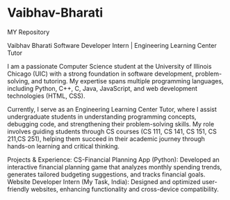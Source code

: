 # Vaibhav-Bharati
MY Repository

Vaibhav Bharati
Software Developer Intern | Engineering Learning Center Tutor

I am a passionate Computer Science student at the University of Illinois Chicago (UIC) with a strong foundation in software development, problem-solving, and tutoring. My expertise spans multiple programming languages, including Python, C++, C, Java, JavaScript, and web development technologies (HTML, CSS).

Currently, I serve as an Engineering Learning Center Tutor, where I assist undergraduate students in understanding programming concepts, debugging code, and strengthening their problem-solving skills. My role involves guiding students through CS courses (CS 111, CS 141, CS 151, CS 211,CS 251), helping them succeed in their academic journey through hands-on learning and critical thinking.

Projects & Experience:
CS-Financial Planning App (Python): Developed an interactive financial planning game that analyzes monthly spending trends, generates tailored budgeting suggestions, and tracks financial goals.
Website Developer Intern (My Task, India): Designed and optimized user-friendly websites, enhancing functionality and cross-device compatibility.
